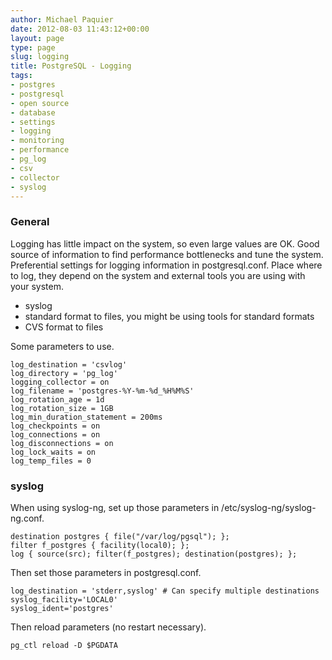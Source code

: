 ```yaml
---
author: Michael Paquier
date: 2012-08-03 11:43:12+00:00
layout: page
type: page
slug: logging
title: PostgreSQL - Logging
tags:
- postgres
- postgresql
- open source
- database
- settings
- logging
- monitoring
- performance
- pg_log
- csv
- collector
- syslog
---
```

### General

Logging has little impact on the system, so even large values are OK.
Good source of information to find performance bottlenecks and tune the
system. Preferential settings for logging information in postgresql.conf.
Place where to log, they depend on the system and external tools you are
using with your system.

  * syslog
  * standard format to files, you might be using tools for standard
formats
  * CVS format to files

Some parameters to use.

    log_destination = 'csvlog'
    log_directory = 'pg_log'
    logging_collector = on
    log_filename = 'postgres-%Y-%m-%d_%H%M%S'
    log_rotation_age = 1d
    log_rotation_size = 1GB
    log_min_duration_statement = 200ms
    log_checkpoints = on
    log_connections = on
    log_disconnections = on
    log_lock_waits = on
    log_temp_files = 0

### syslog

When using syslog-ng, set up those parameters in
/etc/syslog-ng/syslog-ng.conf.

    destination postgres { file("/var/log/pgsql"); };
    filter f_postgres { facility(local0); };
    log { source(src); filter(f_postgres); destination(postgres); };

Then set those parameters in postgresql.conf.

    log_destination = 'stderr,syslog' # Can specify multiple destinations
    syslog_facility='LOCAL0'
    syslog_ident='postgres'

Then reload parameters (no restart necessary).

    pg_ctl reload -D $PGDATA
